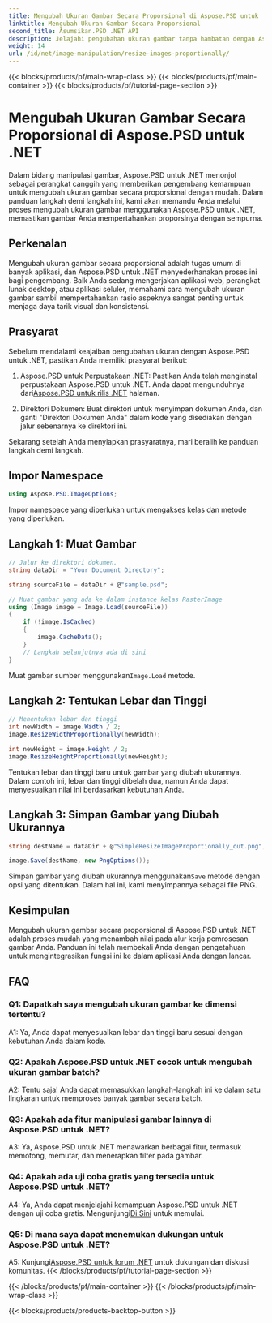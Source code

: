 ```yaml
---
title: Mengubah Ukuran Gambar Secara Proporsional di Aspose.PSD untuk .NET
linktitle: Mengubah Ukuran Gambar Secara Proporsional
second_title: Asumsikan.PSD .NET API
description: Jelajahi pengubahan ukuran gambar tanpa hambatan dengan Aspose.PSD untuk .NET. Unduh perpustakaan, ikuti tutorial kami, dan tingkatkan kemampuan pemrosesan gambar Anda.
weight: 14
url: /id/net/image-manipulation/resize-images-proportionally/
---
```


{{< blocks/products/pf/main-wrap-class >}}
{{< blocks/products/pf/main-container >}}
{{< blocks/products/pf/tutorial-page-section >}}

# Mengubah Ukuran Gambar Secara Proporsional di Aspose.PSD untuk .NET

Dalam bidang manipulasi gambar, Aspose.PSD untuk .NET menonjol sebagai perangkat canggih yang memberikan pengembang kemampuan untuk mengubah ukuran gambar secara proporsional dengan mudah. Dalam panduan langkah demi langkah ini, kami akan memandu Anda melalui proses mengubah ukuran gambar menggunakan Aspose.PSD untuk .NET, memastikan gambar Anda mempertahankan proporsinya dengan sempurna.

## Perkenalan

Mengubah ukuran gambar secara proporsional adalah tugas umum di banyak aplikasi, dan Aspose.PSD untuk .NET menyederhanakan proses ini bagi pengembang. Baik Anda sedang mengerjakan aplikasi web, perangkat lunak desktop, atau aplikasi seluler, memahami cara mengubah ukuran gambar sambil mempertahankan rasio aspeknya sangat penting untuk menjaga daya tarik visual dan konsistensi.

## Prasyarat

Sebelum mendalami keajaiban pengubahan ukuran dengan Aspose.PSD untuk .NET, pastikan Anda memiliki prasyarat berikut:

1.  Aspose.PSD untuk Perpustakaan .NET: Pastikan Anda telah menginstal perpustakaan Aspose.PSD untuk .NET. Anda dapat mengunduhnya dari[Aspose.PSD untuk rilis .NET](https://releases.aspose.com/psd/net/) halaman.

2. Direktori Dokumen: Buat direktori untuk menyimpan dokumen Anda, dan ganti "Direktori Dokumen Anda" dalam kode yang disediakan dengan jalur sebenarnya ke direktori ini.

Sekarang setelah Anda menyiapkan prasyaratnya, mari beralih ke panduan langkah demi langkah.

## Impor Namespace

```csharp
using Aspose.PSD.ImageOptions;
```

Impor namespace yang diperlukan untuk mengakses kelas dan metode yang diperlukan.

## Langkah 1: Muat Gambar

```csharp
// Jalur ke direktori dokumen.
string dataDir = "Your Document Directory";

string sourceFile = dataDir + @"sample.psd";

// Muat gambar yang ada ke dalam instance kelas RasterImage
using (Image image = Image.Load(sourceFile))
{
	if (!image.IsCached)
	{
		image.CacheData();
	}
	// Langkah selanjutnya ada di sini
}
```

 Muat gambar sumber menggunakan`Image.Load` metode.

## Langkah 2: Tentukan Lebar dan Tinggi

```csharp
// Menentukan lebar dan tinggi
int newWidth = image.Width / 2;
image.ResizeWidthProportionally(newWidth);

int newHeight = image.Height / 2;
image.ResizeHeightProportionally(newHeight);
```

Tentukan lebar dan tinggi baru untuk gambar yang diubah ukurannya. Dalam contoh ini, lebar dan tinggi dibelah dua, namun Anda dapat menyesuaikan nilai ini berdasarkan kebutuhan Anda.

## Langkah 3: Simpan Gambar yang Diubah Ukurannya

```csharp
string destName = dataDir + @"SimpleResizeImageProportionally_out.png";

image.Save(destName, new PngOptions());
```

 Simpan gambar yang diubah ukurannya menggunakan`Save` metode dengan opsi yang ditentukan. Dalam hal ini, kami menyimpannya sebagai file PNG.

## Kesimpulan

Mengubah ukuran gambar secara proporsional di Aspose.PSD untuk .NET adalah proses mudah yang menambah nilai pada alur kerja pemrosesan gambar Anda. Panduan ini telah membekali Anda dengan pengetahuan untuk mengintegrasikan fungsi ini ke dalam aplikasi Anda dengan lancar.

## FAQ

### Q1: Dapatkah saya mengubah ukuran gambar ke dimensi tertentu?

A1: Ya, Anda dapat menyesuaikan lebar dan tinggi baru sesuai dengan kebutuhan Anda dalam kode.

### Q2: Apakah Aspose.PSD untuk .NET cocok untuk mengubah ukuran gambar batch?

A2: Tentu saja! Anda dapat memasukkan langkah-langkah ini ke dalam satu lingkaran untuk memproses banyak gambar secara batch.

### Q3: Apakah ada fitur manipulasi gambar lainnya di Aspose.PSD untuk .NET?

A3: Ya, Aspose.PSD untuk .NET menawarkan berbagai fitur, termasuk memotong, memutar, dan menerapkan filter pada gambar.

### Q4: Apakah ada uji coba gratis yang tersedia untuk Aspose.PSD untuk .NET?

 A4: Ya, Anda dapat menjelajahi kemampuan Aspose.PSD untuk .NET dengan uji coba gratis. Mengunjungi[Di Sini](https://releases.aspose.com/) untuk memulai.

### Q5: Di mana saya dapat menemukan dukungan untuk Aspose.PSD untuk .NET?

 A5: Kunjungi[Aspose.PSD untuk forum .NET](https://forum.aspose.com/c/psd/34) untuk dukungan dan diskusi komunitas.
{{< /blocks/products/pf/tutorial-page-section >}}

{{< /blocks/products/pf/main-container >}}
{{< /blocks/products/pf/main-wrap-class >}}

{{< blocks/products/products-backtop-button >}}

